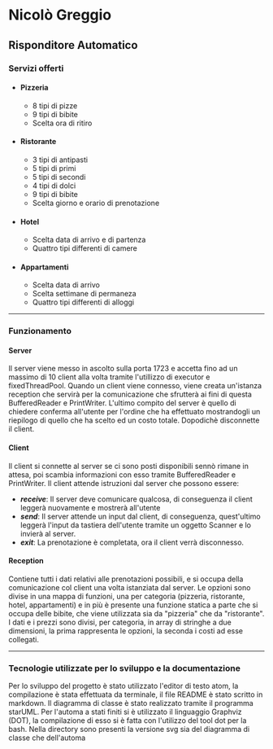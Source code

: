 # Nicolò Greggio
## Risponditore Automatico

### Servizi offerti
- #### Pizzeria
    - 8 tipi di pizze
    - 9 tipi di bibite
    - Scelta ora di ritiro


- #### Ristorante
    - 3 tipi di antipasti
    - 5 tipi di primi
    - 5 tipi di secondi
    - 4 tipi di dolci
    - 9 tipi di bibite
    - Scelta giorno e orario di prenotazione


- #### Hotel
    - Scelta data di arrivo e di partenza
    - Quattro tipi differenti di camere


- #### Appartamenti
    - Scelta data di arrivo
    - Scelta settimane di permaneza
    - Quattro tipi differenti di alloggi

***

### Funzionamento

#### Server
Il server viene messo in ascolto sulla porta 1723 e accetta fino ad un massimo di 10 client alla volta tramite l'utillizzo di executor e fixedThreadPool.
Quando un client viene connesso, viene creata un'istanza reception che servirà per la comunicazione che sfrutterà ai fini di questa BufferedReader e PrintWriter.
L'ultimo compito del server è quello di chiedere conferma all'utente per l'ordine che ha effettuato mostrandogli un riepilogo di quello che ha scelto ed un costo totale. Dopodichè disconnette il client.

#### Client
Il client si connette al server se ci sono posti disponibili sennò rimane in attesa, poi scambia informazioni con esso tramite BufferedReader e PrintWriter.
Il client attende istruzioni dal server che possono essere:
- ***receive***: Il server deve comunicare qualcosa, di conseguenza il client leggerà nuovamente e mostrerà all'utente
- ***send***: Il server attende un input dal client, di conseguenza, quest'ultimo leggerà l'input da tastiera dell'utente tramite un oggetto Scanner e lo invierà al server.
- ***exit***: La prenotazione è completata, ora il client verrà disconnesso.

#### Reception
Contiene tutti i dati relativi alle prenotazioni possibili, e si occupa della comunicazione col client una volta istanziata dal server.
Le opzioni sono divise in una mappa di funzioni, una per categoria (pizzeria, ristorante, hotel, appartamenti) e in più è presente una funzione statica a parte che si occupa delle bibite, che viene utilizzata sia da "pizzeria" che da "ristorante". I dati e i prezzi sono divisi, per categoria, in array di stringhe a due dimensioni, la prima rappresenta le opzioni, la seconda i costi ad esse collegati.

***

### Tecnologie utilizzate per lo sviluppo e la documentazione

Per lo sviluppo del progetto è stato utilizzato l'editor di testo atom, la compilazione è stata effettuata da terminale, il file README è stato scritto in markdown. Il diagramma di classe è stato realizzato tramite il programma starUML. Per l'automa a stati finiti si è utilizzato il linguaggio Graphviz (DOT), la compilazione di esso si è fatta con l'utilizzo del tool dot per la bash. Nella directory sono presenti la versione svg sia del diagramma di classe che dell'automa
